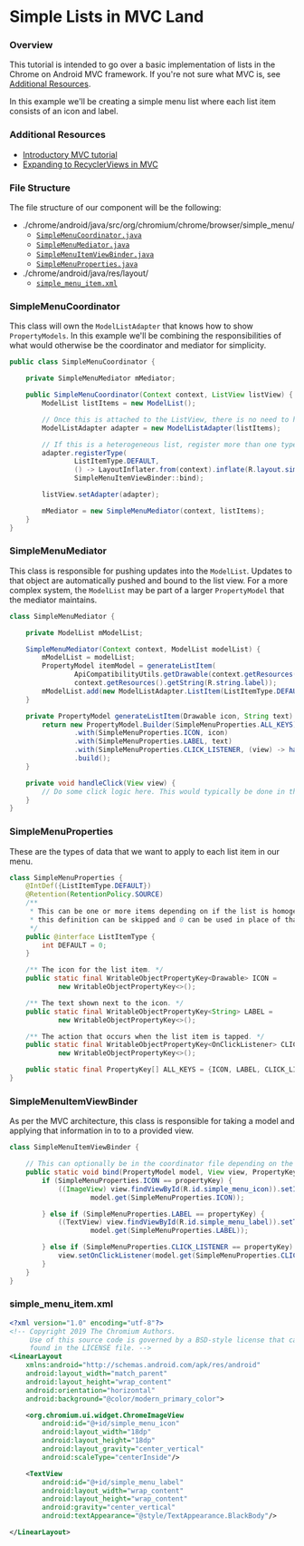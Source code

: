# Simple Lists in MVC Land

### Overview
This tutorial is intended to go over a basic implementation of lists in the Chrome on Android MVC
framework. If you're not sure what MVC is, see [Additional Resources](#Additional-Resources).

In this example we'll be creating a simple menu list where each list item consists of an icon and
label.

### Additional Resources
* [Introductory MVC tutorial][mvc_tutorial_link]
* [Expanding to RecyclerViews in MVC][mvc_recycler_view_tutorial]

### File Structure
The file structure of our component will be the following:
* ./chrome/android/java/src/org/chromium/chrome/browser/simple_menu/
  * [`SimpleMenuCoordinator.java`](#SimpleMenuCoordinator)
  * [`SimpleMenuMediator.java`](#SimpleMenuMediator)
  * [`SimpleMenuItemViewBinder.java`](#SimpleMenuItemViewBinder)
  * [`SimpleMenuProperties.java`](#SimpleMenuProperties)
* ./chrome/android/java/res/layout/
  * [`simple_menu_item.xml`](#simple_menu_item_xml)

### SimpleMenuCoordinator
This class will own the ```ModelListAdapter``` that knows how to show ```PropertyModels```. In
this example we'll be combining the responsibilities of what would otherwise be the coordinator
and mediator for simplicity.

```java
public class SimpleMenuCoordinator {

    private SimpleMenuMediator mMediator;

    public SimpleMenuCoordinator(Context context, ListView listView) {
        ModelList listItems = new ModelList();

        // Once this is attached to the ListView, there is no need to hold a reference to it.
        ModelListAdapter adapter = new ModelListAdapter(listItems);

        // If this is a heterogeneous list, register more than one type.
        adapter.registerType(
                ListItemType.DEFAULT,
                () -> LayoutInflater.from(context).inflate(R.layout.simple_menu_item, null),
                SimpleMenuItemViewBinder::bind);

        listView.setAdapter(adapter);

        mMediator = new SimpleMenuMediator(context, listItems);
    }
}
```

### SimpleMenuMediator
This class is responsible for pushing updates into the ```ModelList```. Updates to that
object are automatically pushed and bound to the list view. For a more complex system, the
```ModelList``` may be part of a larger ```PropertyModel``` that the mediator maintains.
```java
class SimpleMenuMediator {

    private ModelList mModelList;

    SimpleMenuMediator(Context context, ModelList modelList) {
        mModelList = modelList;
        PropertyModel itemModel = generateListItem(
                ApiCompatibilityUtils.getDrawable(context.getResources(), R.drawable.icon),
                context.getResources().getString(R.string.label));
        mModelList.add(new ModelListAdapter.ListItem(ListItemType.DEFAULT, itemModel));
    }

    private PropertyModel generateListItem(Drawable icon, String text) {
        return new PropertyModel.Builder(SimpleMenuProperties.ALL_KEYS)
                .with(SimpleMenuProperties.ICON, icon)
                .with(SimpleMenuProperties.LABEL, text)
                .with(SimpleMenuProperties.CLICK_LISTENER, (view) -> handleClick(view))
                .build();
    }

    private void handleClick(View view) {
        // Do some click logic here. This would typically be done in the mediator.
    }
}
```


### SimpleMenuProperties
These are the types of data that we want to apply to each list item in our menu.
```java
class SimpleMenuProperties {
    @IntDef({ListItemType.DEFAULT})
    @Retention(RetentionPolicy.SOURCE)
    /**
     * This can be one or more items depending on if the list is homogeneous. If homogeneous,
     * this definition can be skipped and 0 can be used in place of that parameter.
     */
    public @interface ListItemType {
        int DEFAULT = 0;
    }

    /** The icon for the list item. */
    public static final WritableObjectPropertyKey<Drawable> ICON =
            new WritableObjectPropertyKey<>();

    /** The text shown next to the icon. */
    public static final WritableObjectPropertyKey<String> LABEL =
            new WritableObjectPropertyKey<>();

    /** The action that occurs when the list item is tapped. */
    public static final WritableObjectPropertyKey<OnClickListener> CLICK_LISTENER =
            new WritableObjectPropertyKey<>();

    public static final PropertyKey[] ALL_KEYS = {ICON, LABEL, CLICK_LISTENER};
}
```

### SimpleMenuItemViewBinder
As per the MVC architecture, this class is responsible for taking a model and applying that
information in to to a provided view.
```java
class SimpleMenuItemViewBinder {

    // This can optionally be in the coordinator file depending on the complexity.
    public static void bind(PropertyModel model, View view, PropertyKey propertyKey) {
        if (SimpleMenuProperties.ICON == propertyKey) {
            ((ImageView) view.findViewById(R.id.simple_menu_icon)).setImageDrawable(
                    model.get(SimpleMenuProperties.ICON));

        } else if (SimpleMenuProperties.LABEL == propertyKey) {
            ((TextView) view.findViewById(R.id.simple_menu_label)).setText(
                    model.get(SimpleMenuProperties.LABEL));

        } else if (SimpleMenuProperties.CLICK_LISTENER == propertyKey) {
            view.setOnClickListener(model.get(SimpleMenuProperties.CLICK_LISTENER));
        }
    }
}
```

### simple_menu_item.xml
```xml
<?xml version="1.0" encoding="utf-8"?>
<!-- Copyright 2019 The Chromium Authors.
     Use of this source code is governed by a BSD-style license that can be
     found in the LICENSE file. -->
<LinearLayout
    xmlns:android="http://schemas.android.com/apk/res/android"
    android:layout_width="match_parent"
    android:layout_height="wrap_content"
    android:orientation="horizontal"
    android:background="@color/modern_primary_color">

    <org.chromium.ui.widget.ChromeImageView
        android:id="@+id/simple_menu_icon"
        android:layout_width="18dp"
        android:layout_height="18dp"
        android:layout_gravity="center_vertical"
        android:scaleType="centerInside"/>

    <TextView
        android:id="@+id/simple_menu_label"
        android:layout_width="wrap_content"
        android:layout_height="wrap_content"
        android:gravity="center_vertical"
        android:textAppearance="@style/TextAppearance.BlackBody"/>

</LinearLayout>
```

[mvc_tutorial_link]:https://chromium.googlesource.com/chromium/src/+/HEAD/docs/ui/android/mvc_architecture_tutorial.md
[mvc_recycler_view_tutorial]:https://chromium.googlesource.com/chromium/src/+/HEAD/docs/ui/android/mvc_simple_recycler_view_tutorial.md

